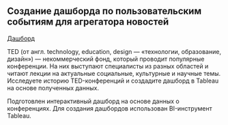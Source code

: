 ## Создание дашборда по пользовательским событиям для агрегатора новостей

[Дашборд](https://public.tableau.com/app/profile/ruslan.naumchenko/viz/Projecttableau_16977355941570/Dashboard2?publish=yes)

TED (от англ. technology, education, design — «технологии, образование, дизайн») — некоммерческий фонд, который проводит популярные конференции. На них выступают специалисты из разных областей и читают лекции на актуальные социальные, культурные и научные темы. Исследуете историю TED-конференций и создадите дашборд в Tableau на основе полученных данных.

Подготовлен интерактивный дашборд на основе данных о конференциях. Для создания дашбордов использован BI-инструмент Tableau.
